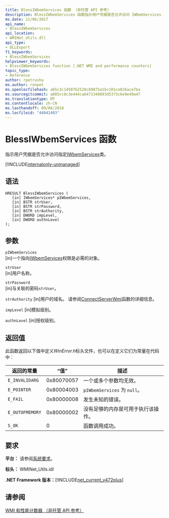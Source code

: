 ```yaml
---
title: BlessIWbemServices 函数 （非托管 API 参考）
description: BlessIWbemServices 函数指示用户凭据是否允许访问 IWbemServices 类。
ms.date: 11/06/2017
api_name:
- BlessIWbemServices
api_location:
- WMINet_Utils.dll
api_type:
- DLLExport
f1_keywords:
- BlessIWbemServices
helpviewer_keywords:
- BlessIWbemServices function [.NET WMI and performance counters]
topic_type:
- Reference
author: rpetrusha
ms.author: ronpet
ms.openlocfilehash: a65c3c14507b2520c69875a1bc101ce826ace7ba
ms.sourcegitcommit: a885cc8c3e444ca6471348893d5373c6e9e49a47
ms.translationtype: MT
ms.contentlocale: zh-CN
ms.lasthandoff: 09/06/2018
ms.locfileid: "44041403"
---
```

# <a name="blessiwbemservices-function"></a>BlessIWbemServices 函数
指示用户凭据是否允许访问指定[IWbemServices](/windows/desktop/api/wbemcli/nn-wbemcli-iwbemservices)类。   
  
[!INCLUDE[internalonly-unmanaged](../../../../includes/internalonly-unmanaged.md)]
  
## <a name="syntax"></a>语法  
  
```  
HRESULT BlessIWbemServices (
   [in] IWbemServices* pIWbemServices,
   [in] BSTR strUser, 
   [in] BSTR strPassword, 
   [in] BSTR strAuthority, 
   [in] DWORD impLevel, 
   [in] DWORD authnLevel
);
```  

## <a name="parameters"></a>参数

`pIWbemServices`  
[in]一个指向[IWbemServices](/windows/desktop/api/wbemcli/nn-wbemcli-iwbemservices)权限是必需的对象。

`strUser`  
[in]用户名称。

`strPassword`  
[in]与关联的密码`strUser`。

`strAuthority` [in]用户的域名。 请参阅[ConnectServerWmi](connectserverwmi.md)函数的详细信息。

`impLevel` [in]模拟级别。

`authnLevel` [in]授权级别。

## <a name="return-value"></a>返回值

此函数返回以下值中定义*WinError.h*标头文件，也可以在定义它们为常量在代码中：

|返回的常量  |“值”  |描述  |
|---------|---------|---------|
| `E_INVALIDARG` | 0x80070057 | 一个或多个参数均无效。 |
| `E_POINTER` | 0x80004003 | `pIWbemServices` 为 `null`。 | 
| `E_FAIL` | 0x80000008 | 发生未知的错误。 |
| `E_OUTOFMEMORY` | 0x80000002 | 没有足够的内存是可用于执行该操作。 | 
| `S_OK` | 0 | 函数调用成功。 | 

## <a name="requirements"></a>要求  
 **平台：** 请参阅[系统要求](../../../../docs/framework/get-started/system-requirements.md)。  
  
 **标头：** WMINet_Utils.idl  
  
 **.NET Framework 版本：**[!INCLUDE[net_current_v472plus](../../../../includes/net-current-v472plus.md)]  
  
## <a name="see-also"></a>请参阅  
[WMI 和性能计数器 （非托管 API 参考）](index.md)
